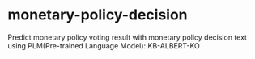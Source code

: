 # monetary-policy-decision
Predict monetary policy voting result with monetary policy decision text using PLM(Pre-trained Language Model): KB-ALBERT-KO
